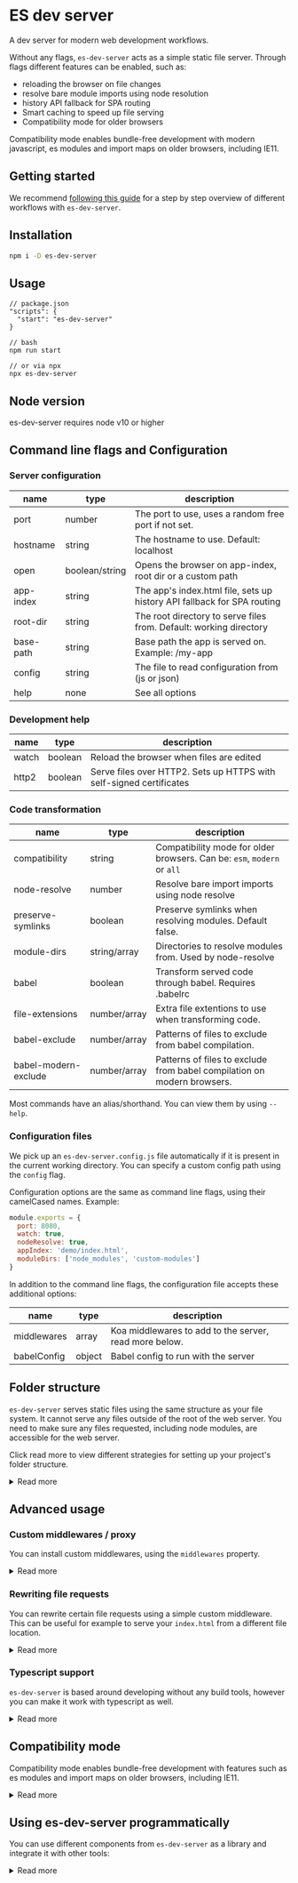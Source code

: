 # ES dev server

[//]: # (AUTO INSERT HEADER PREPUBLISH)

A dev server for modern web development workflows.

Without any flags, `es-dev-server` acts as a simple static file server. Through flags different features can be enabled, such as:
- reloading the browser on file changes
- resolve bare module imports using node resolution
- history API fallback for SPA routing
- Smart caching to speed up file serving
- Compatibility mode for older browsers

Compatibility mode enables bundle-free development with modern javascript, es modules and import maps on older browsers, including IE11.

## Getting started
We recommend [following this guide](https://dev.to/open-wc/developing-without-a-build-2-es-dev-server-1cf5) for a step by step overview of different workflows with `es-dev-server`.

## Installation
```bash
npm i -D es-dev-server
```

## Usage
```
// package.json
"scripts": {
  "start": "es-dev-server"
}

// bash
npm run start

// or via npx
npx es-dev-server
```

## Node version
es-dev-server requires node v10 or higher

## Command line flags and Configuration
### Server configuration
| name                 |  type          | description                                                                |
| -------------------- | -------------- | -------------------------------------------------------------------------- |
| port                 | number         | The port to use, uses a random free port if not set.                       |
| hostname             | string         | The hostname to use. Default: localhost                                    |
| open                 | boolean/string | Opens the browser on app-index, root dir or a custom path                  |
| app-index            | string         | The app's index.html file, sets up history API fallback for SPA routing    |
| root-dir             | string         | The root directory to serve files from. Default: working directory         |
| base-path            | string         | Base path the app is served on. Example: /my-app  |
| config               | string         | The file to read configuration from (js or json)                           |
| help                 | none           | See all options                                                            |

### Development help
| name                 |  type          | description                                                                |
| -------------------- | -------------- | -------------------------------------------------------------------------- |
| watch                | boolean        | Reload the browser when files are edited                                   |
| http2                | boolean        | Serve files over HTTP2. Sets up HTTPS with self-signed certificates        |

### Code transformation
| name                 |  type          | description                                                                |
| -------------------- | -------------- | -------------------------------------------------------------------------- |
| compatibility        | string         | Compatibility mode for older browsers. Can be: `esm`, `modern` or `all`    |
| node-resolve         | number         | Resolve bare import imports using node resolve                             |
| preserve-symlinks    | boolean        | Preserve symlinks when resolving modules. Default false.                   |
| module-dirs          | string/array   | Directories to resolve modules from. Used by node-resolve                  |
| babel                | boolean        | Transform served code through babel. Requires .babelrc                     |
| file-extensions      | number/array   | Extra file extentions to use when transforming code.                       |
| babel-exclude        | number/array   | Patterns of files to exclude from babel compilation.                       |
| babel-modern-exclude | number/array   | Patterns of files to exclude from babel compilation on modern browsers.    |

Most commands have an alias/shorthand. You can view them by using `--help`.

### Configuration files
We pick up an `es-dev-server.config.js` file automatically if it is present in the current working directory. You can specify a custom config path using the `config` flag.

Configuration options are the same as command line flags, using their camelCased names. Example:
```javascript
module.exports = {
  port: 8080,
  watch: true,
  nodeResolve: true,
  appIndex: 'demo/index.html',
  moduleDirs: ['node_modules', 'custom-modules']
}
```

In addition to the command line flags, the configuration file accepts these additional options:

| name                 |  type          | description                                                              |
| -------------------- | -------------- | ------------------------------------------------------------------------ |
| middlewares          | array          | Koa middlewares to add to the server, read more below.                   |
| babelConfig          | object         | Babel config to run with the server                                      |
## Folder structure
`es-dev-server` serves static files using the same structure as your file system. It cannot serve any files outside of the root of the web server. You need to make sure any files requested, including node modules, are accessible for the web server.

Click read more to view different strategies for setting up your project's folder structure.

<details>
  <summary>Read more</summary>

  ### index.html in root
  The simplest setup where all files are accessible is to place your index.html at the root of your project:
  ```
  node_modules/...
  src/...
  index.html
  ```

  If you run `es-dev-server` regularly from the root of this project, you can access your app at `/` or `/index.html` in the browser.

  ### index.html in a subfoolder
  If you move your `index.html` inside a subfolder:
  ```
  node_modules/...
  src/...
  src/index.html
  ```

  You can access your app in the browser at `/src/` or `/src/index.html`. You can tell `es-dev-server` to explicitly open at this path:

  ```bash
  # with app-index flag
  es-dev-server --app-index src/index.html --open
  # without app-index flag
  es-dev-server --open src/
  ```

  You can also change the root directory of the dev server:

  ```bash
  es-dev-server --root-dir src --open
  ```

  Now your `index.html` is accessible at `/` or `/index.html`. However the dev server cannot serve any files outside of the root directory. So if your app uses any node modules, they will no longer because accessible.

  If you want your index in a sub folder without this being visible in the browser url, you can set up a file rewrite rule. [Read more here](#rewriting-file-requests)

  ### Monorepos
  If you are using `es-dev-server` in a monorepo, your node modules are in two different locations. In the package's folder and the repository root:
  ```
  node_modules/...
  packages/my-package/node_modules/...
  packages/my-package/index.html
  ```

  You will need make sure the root node_modules folder is accessible to the dev server.

  If your working directory is `packages/my-package` you can use this command:

  ```bash
  # with app-index
  es-dev-server --root-dir ../../ --app-index packages/my-package/index.html --open
  # without app-index
  es-dev-server --root-dir ../../ --open packages/my-package/index.html
  ```

  If your working directory is the root of the repository you can use this command:

  ```bash
  es-dev-server --app-index packages/my-package/index.html --open
  ```

  This is the same approach as serving an index.html in a subdirectory, so the section above applies here as well.

  ### Base element
  You can set up a `<base href="">` element to modify how files are resolved relatively to your index.html. You can be very useful when your index.html is not in the root of your project.

  If you use SPA routing, using a base element is highly recommended. [Read more](https://developer.mozilla.org/en-US/docs/Web/HTML/Element/base)

</details>

## Advanced usage

### Custom middlewares / proxy

You can install custom middlewares, using the `middlewares` property.

<details>
  <summary>Read more</summary>

  The middleware should be a standard koa middleware. [Read more about koa here.](https://koajs.com/)

  You can use custom middlewares to set up a proxy, for example:
  ```javascript
  const proxy = require('koa-proxies');

  module.exports = {
    port: 9000,
    middlewares: [
      proxy('/api', {
        target: 'http://localhost:9001',
      })
    ],
  };
  ```
</details>

### Rewriting file requests

You can rewrite certain file requests using a simple custom middleware. This can be useful for example to serve your `index.html` from a different file location.

<details>
  <summary>Read more</summary>

  Set up a configuration file with a custom middleware:

  ```javascript
  module.exports = {
    middlewares: [
      function rewriteIndex(context, next) {
        if (context.url === '/' || context.url === '/index.html') {
          context.url = '/src/index.html';
        }

        return next();
      }
    ],
  };
  ```

  This way from the browser you can request `/` or `/index.html` and it will serve `/src/index.html`. This middleware is run before the dev server's own file serving logic, which will use the rewritten url.

</details>

### Typescript support
`es-dev-server` is based around developing without any build tools, however you can make it work with typescript as well.

<details>
  <summary>Read more</summary>

  The easiest way to use the server with typescript is to compile your typescript to javascript before running the server. Just run `tsc` in watch mode and include the compiled js files from your `index.html`.

  You can also configure the dev server to consume your typescript files directly. This is done by running the server with a babel plugin to compile your typescript files to javascript.

  Note that when compiling typescript with babel it does not do any type checking or special typescript compilation such as decorators, class fields and enums. You can configure babel to cover most of these, but not all. [Read more about babel typescript here](https://babeljs.io/docs/en/babel-plugin-transform-typescript).

  1. Install the preset:
  ```bash
  npm i --save-dev @babel/preset-typescript
  ```

  2. Add a `babel.config.js` or `.babelrc` to your project:
  ```json
  {
    "presets": [
      "@babel/preset-typescript"
    ]
  }
  ```

  3. Import a typescript file from your `index.html`
  ```html
  <html>
    <head></head>

    <body>
      <script type="module" src="./my-app.ts"></script>
    </body>
  </html>
  ```

  4. Run `es-dev-server` with these flags:
  ```bash
  es-dev-server --file-extensions .ts --node-resolve --babel --open
  ```

  To add support for experimental features which are normally handled by the typescript compiler, you can add extra babel plugins. Because typescript implements the legacy decorators proposal, you need to add the legacy flag and add class properties in loose mode:

  1. Install the plugins:
  ```bash
  npm i --save-dev @babel/plugin-proposal-decorators @babel/plugin-proposal-class-properties
  ```

  2. Update your babel configuration:
  ```json
  {
    "plugins": [
      ["@babel/plugin-proposal-decorators", { "legacy": true }],
      ["@babel/plugin-proposal-class-properties", { "loose": true }]
    ],
    "presets": [
      "@babel/preset-typescript"
    ]
  }
  ```

</details>

## Compatibility mode

Compatibility mode enables bundle-free development with features such as es modules and import maps on older browsers, including IE11.

<details>

  <summary>Read more</summary>

  If you want to make use of import maps, you can provide an import map in your `index.html`. To generate an import map, you can check out our package [import-maps-generate](https://github.com/open-wc/open-wc/tree/master/packages/import-maps-generate), or alternatively you can add one manually.

  There are three modes that can be enabled:
  ### esm
  `esm` mode adds [es-module-shims](https://github.com/guybedford/es-module-shims) to enable new module features such as dynamic imports and import maps.

  This mode has a neglible performance impact, and is great when working on modern browsers.

  ### modern
  `modern` mode expands `esm` mode, adding a babel transform and a polyfill loader.

  The babel transform uses the [present-env](https://babeljs.io/docs/en/babel-preset-env) plugin. This transforms standard syntax which isn't yet supported by all browsers. By default it targets latest two versions of Chrome, Safari, Firefox and Edge. This can be configured with a [browserslist configuration](https://www.npmjs.com/package/browserslist).

  The polyfill loader does lightweight feature detection to determine which polyills to load. By default it loads polyfills for webcomponents, these can be turned off or custom polyfills can be added in the configuration.

  This mode has a moderate performance impact. Use this when using new javascript syntax that is not yet supported on all browsers.

  ### all
  `all` mode expands `modern` mode by making your code compatible with browsers which don't yet support modules.

  In addition to the web component polyfills, it loads the general [core-js polyfills](https://www.npmjs.com/package/core-js) and a polyfill for [fetch](https://www.npmjs.com/package/whatwg-fetch)

  When loading your application it detects module support. If it is not supported, your app is loaded through [system-js](https://github.com/systemjs/systemjs) and your code is transformed to `es5`.

  The `es5` transformation is only done for browsers which don't support modules, so you can safely use this mode on modern browsers where it acts the same way as `modern` mode.

  `all` mode has the same moderate impact as `modern` mode on browsers that support modules. On browsers which don't support modules it has a heavier impact. Use this mode if you want to verify if your code runs correctly on older browsers without having to run a build.

</details>

## Using es-dev-server programmatically
You can use different components from `es-dev-server` as a library and integrate it with other tools:

<details>

<summary>Read more</summary>

### createConfig
When using the server from javascript you are going to need a config object to tell the server what options to turn on and off. It's best to use `createConfig` for this as this converts the public API to an internal config structure and sets up default values.

By default all options besides static file serving is turned off, so it's easy to configure based on your own requirements.

The config structure is the same as the configuration explained in the [configuration files section](#configuration-files)

```javascript
import { createConfig } from 'es-dev-server';

const config = createConfig({
  http2: true,
  babel: true,
  open: true,
});
```

### createMiddlewares
`createMiddlewares` creates the dev server's middlewares based on your configuration. You can use this to hook them up to your own koa server.

Returns an array of koa middleware functions.

```javascript
import Koa from 'koa';
import { createConfig, createMiddlewares } from 'es-dev-server';

const config = createConfig({ });
const middlewares = createMiddlewares(config);

const app = new Koa();
middlewares.forEach(middleware => {
  app.use(middleware);
});
```

### createServer
`createServer` creates an instance of the dev server including all middlewares, but without starting the server. This is useful if you want to be in control of starting the server yourself.

Returns the koa app and a node http or http2 server.

```javascript
import Koa from 'koa';
import { createConfig, createServer } from 'es-dev-server';

const config = createConfig({ ... });
const { app, server } = createServer(config);
server.listen(3000);
```

### watch mode
`createMiddlewares` and `createServer` requires a chokidar fileWatcher if watch mode is enabled. You need to pass this separately because the watcher needs to be killed explicitly when the server closes.

```javascript
import Koa from 'koa';
import chokidar from 'chokidar';
import { createConfig, createMiddlewares, createServer } from 'es-dev-server';

const config = createConfig({ ... });
const fileWatcher = chokidar.watch([]);

// if using createMiddlewares
createMiddlewares(config, fileWatcher);
// if using createServer
createServer(config, fileWatcher);

// close filewatcher when no longer necessary
fileWatcher.close();
```

### startServer
`startServer` creates and starts the server, listening on the configured port. It opens the browser if configured and logs a startup message.

Returns the koa app and a node http or http2 server.

```javascript
import Koa from 'koa';
import { createConfig, startServer } from 'es-dev-server';

const config = createConfig({ ... });
const { app, server } = startServer(config, fileWatcher);
```

</details>

<script>
  export default {
    mounted() {
      const editLink = document.querySelector('.edit-link a');
      if (editLink) {
        const url = editLink.href;
        editLink.href = url.substr(0, url.indexOf('/master/')) + '/master/packages/es-dev-server/README.md';
      }
    }
  }
</script>
